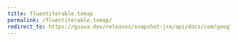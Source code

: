 ```yaml
---
title: fluentiterable.tomap
permalink: /fluentiterable.tomap/
redirect_to: https://guava.dev/releases/snapshot-jre/api/docs/com/google/common/collect/FluentIterable.html#toMap-com.google.common.base.Function-
---
```

